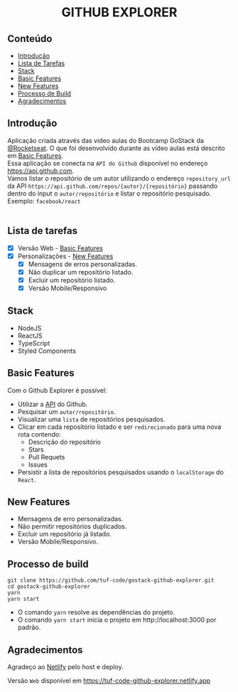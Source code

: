 <h1 align="center">GITHUB EXPLORER</h1>

## Conteúdo

- [Introdução](#introdução)
- [Lista de Tarefas](#lista-de-tarefas)
- [Stack](#stack)
- [Basic Features](#basic-features)
- [New Features](#new-features)
- [Processo de Build](#processo-de-build)
- [Agradecimentos](#agradecimentos)

## Introdução

Aplicação criada através das video aulas do Bootcamp GoStack da [@Rocketseat](https://github.com/rocketseat). O que foi desenvolvido durante as vídeo aulas está descrito em [Basic Features](#basic-features).
<br>
Essa aplicação se conecta na `API do Github` disponível no endereço <https://api.github.com>.
<br>
Vamos listar o repositório de um autor utilizando o endereço `repository_url` da API `https://api.github.com/repos/{autor}/{repositório}` passando dentro do input o `autor/repositório` e listar o repositório pesquisado.
<br>
Exemplo: `facebook/react`
<br>
<br>

## Lista de tarefas

- [x] Versão Web - [Basic Features](#basic-features)
- [x] Personalizações - [New Features](#new-features)
  - [x] Mensagens de erros personalizadas.
  - [x] Não duplicar um repositório listado.
  - [x] Excluir um repositório listado.
  - [x] Versão Mobile/Responsivo

## Stack

- NodeJS
- ReactJS
- TypeScript
- Styled Components

## Basic Features

Com o Github Explorer é possível:

* Utilizar a [API](https://api.github.com) do Github.
* Pesquisar um `autor/repositório`.
* Visualizar uma `lista` de repositórios pesquisados.
* Clicar em cada repositório listado e ser `redirecionado` para uma nova rota contendo:
  * Descrição do repositório
  * Stars
  * Pull Requets
  * Issues
* Persistir a lista de repositórios pesquisados usando o `localStorage` do `React`.

## New Features
  * Mensagens de erro personalizadas.
  * Não permitir repositórios duplicados.
  * Excluir um repositório já listado.
  * Versão Mobile/Responsivo.

## Processo de build

```shell
git clone https://github.com/tuf-code/gostack-github-explorer.git
cd gostack-github-explorer
yarn
yarn start
```
- O comando `yarn` resolve as dependências do projeto.
- O comando `yarn start` inicia o projeto em http://localhost:3000 por padrão.

## Agradecimentos

Agradeço ao [Netlify](https://app.netlify.com) pelo host e deploy.

Versão `Web` disponível em https://tuf-code-github-explorer.netlify.app
